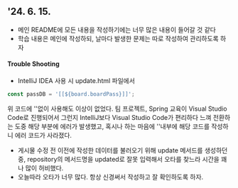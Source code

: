 ## '24. 6. 15.
- 메인 README에 모든 내용을 작성하기에는 너무 많은 내용이 들어갈 것 같다
- 학습 내용은 메인에 작성하되, 날마다 발생한 문제는 따로 작성하여 관리하도록 하자

#### Trouble Shooting
- IntelliJ IDEA 사용 시 update.html 파일에서
```javascript
const passDB = '[[${board.boardPass}]]';
```
위 코드에 ''없이 사용해도 이상이 없었다.
팀 프로젝트, Spring 교육이 Visual Studio Code로 진행되어서 그런지 IntelliJ보다 Visual Studio Code가 편리하다 느껴 전환하는 도중
해당 부분에 에러가 발생했고, 혹시나 하는 마음에 ''내부에 해당 코드를 작성하니 에러 코드가 사라졌다.

- 게시물 수정 전 이전에 작성한 데이터를 불러오기 위해 update 메서드를 생성하던 중, repository의 메서드명을 updated로 잘못 입력해서 오타를 찾느라 시간을 꽤나 많이 허비했다.
- 오늘따라 오타가 너무 많다. 항상 신경써서 작성하고 잘 확인하도록 하자.